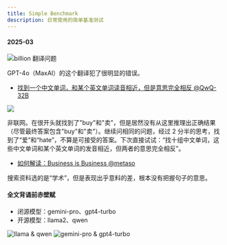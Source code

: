 ```yaml
---
title: Simple Benchmark
description: 日常使用的简单基准测试
---
```


#### 2025-03

![billion 翻译问题](https://mgear-image.oss-cn-shanghai.aliyuncs.com/image/other/202503182351515.png)

GPT-4o（MaxAI）的这个翻译犯了很明显的错误。

* [找到一个中文单词，和某个英文单词读音相近，但是意思完全相反 @QwQ-32B](https://chat.qwen.ai/s/2efd38e7-c682-493b-a479-8c1f31e0a2f5)

![](https://mgear-image.oss-cn-shanghai.aliyuncs.com/image/other/202503070241843.png)

非联网。在很开头就找到了"buy"和"卖"，但是居然没有从这里推理出正确结果（尽管最终答案包含"buy"和"卖"）。继续问相同的问题，经过 2 分半的思考，找到了“爱”和“hate”，不算是可接受的答案。下次直接试试：“找十组中文单词，这些中文单词和某个英文单词的发音相近，但两者的意思完全相反”。

* [如何解读：Business is Business @metaso](https://metaso.cn/s/IpfAIch)

搜索资料选的是“学术”，但是表现出乎意料的差，根本没有把握句子的意思。

#### 全文背诵前赤壁赋

- 闭源模型：gemini-pro、gpt4-turbo
- 开源模型：llama2、qwen

![llama & qwen](https://mgear-image.oss-cn-shanghai.aliyuncs.com/image/other/202411282330132.png)
![gemini-pro & gpt4-turbo](https://mgear-image.oss-cn-shanghai.aliyuncs.com/image/other/202411282331378.png)
